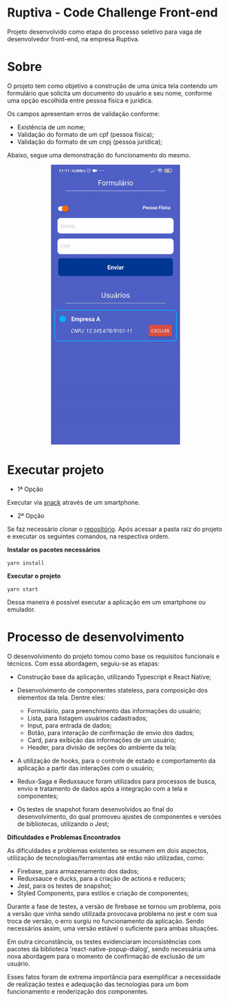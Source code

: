 # Ruptiva - Code Challenge Front-end

Projeto desenvolvido como etapa do processo seletivo para vaga de desenvolvedor front-end, na empresa Ruptiva.

# Sobre

O projeto tem como objetivo a construção de uma única tela contendo um formulário que solicita um documento do usuário e seu nome, conforme uma opção escolhida entre pessoa física e jurídica.

Os campos apresentam erros de validação conforme:

- Existência de um nome;
- Validação do formato de um cpf (pessoa física);
- Validação do formato de um cnpj (pessoa jurídica);

Abaixo, segue uma demonstração do funcionamento do mesmo.
<div style="text-align:center"><img src="/assets/app.gif"  width="300" /></div>

# Executar projeto

- 1ª Opção

Executar via [snack](https://expo.io/@higorsj/projects/app-register-form) através de um smartphone.

- 2ª Opção

Se faz necessário clonar o [repositório](https://github.com/higorst/registration-form-code-challenge). Após acessar a pasta raiz do projeto e executar os seguintes comandos, na respectiva ordem.

**Instalar os pacotes necessários** 
```
yarn install
```

**Executar o projeto** 
```
yarn start
```

Dessa maneira é possível executar a aplicação em um smartphone ou emulador.

# Processo de desenvolvimento

O desenvolvimento do projeto tomou como base os requisitos funcionais e técnicos. Com essa abordagem, seguiu-se as etapas:

- Construção base da aplicação, utilizando Typescript e React Native;
- Desenvolvimento de componentes stateless, para composição dos elementos da tela. Dentre eles:
  - Formulário, para preenchimento das informações do usuário;
  - Lista, para listagem usuários cadastrados;
  - Input, para entrada de dados;
  - Botão, para interação de confirmação de envio dos dados;
  - Card, para exibição das informações de um usuário;
  - Header, para divisão de seções do ambiente da tela;


- A utilização de hooks, para o controle de estado e comportamento da aplicação a partir das interações com o usuário;
- Redux-Saga e Reduxsauce foram utilizados para processos de busca, envio e tratamento de dados após a integração com a tela e componentes;
- Os testes de snapshot foram desenvolvidos ao final do desenvolvimento, do qual promoveu ajustes de componentes e versões de bibliotecas, utilizando o Jest;

**Dificuldades e Problemas Encontrados** 

As dificuldades e problemas existentes se resumem em dois aspectos, utilização de tecnologias/ferramentas até então não utilizadas, como:

- Firebase, para armazenamento dos dados;
- Reduxsauce e ducks, para a criação de actions e reducers;
- Jest, para os testes de snapshot;
- Styled Components, para estilos e criação de componentes;

Durante a fase de testes, a versão de firebase se tornou um problema, pois a versão que vinha sendo utilizada provocava problema no jest e com sua troca de versão, o erro surgiu no funcionamento da aplicação. Sendo necessários assim, uma versão estável o suficiente para ambas situações.

Em outra circunstância, os testes evidenciaram inconsistências com pacotes da biblioteca 'react-native-popup-dialog', sendo necessária uma nova  abordagem para o momento de confirmação de exclusão de um usuário. 

Esses fatos foram de extrema importância para exemplificar a necessidade de realização testes e adequação das  tecnologias para um bom funcionamento e renderização dos componentes.